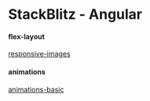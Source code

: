 # StackBlitz - Angular 

#### flex-layout
[responsive-images](https://stackblitz.com/edit/flex-layout-responsive-images)

#### animations
[animations-basic](https://stackblitz.com/edit/angular-animations-basic)


